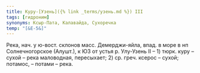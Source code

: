 ```yaml
---
title: Куру-[Узень]({% link _terms/узень.md %}) III
tags: [гидроним]
synonyms: Ксыр-Пата, Калавайда, Сухоречка
temp: "[&Е-5&]"
---
```


Река, нач. у ю-вост. склонов масс. Демерджи-яйла, впад. в море в нп
Солнечногорское (Алушт.), к ЮЗ от устья р. Улу-Узень II – 1) тюрк. куру – сухой
– река маловодная, пересыхает; 2) ср. греч. ксерос – сухой; потамос, – потами –
река.
